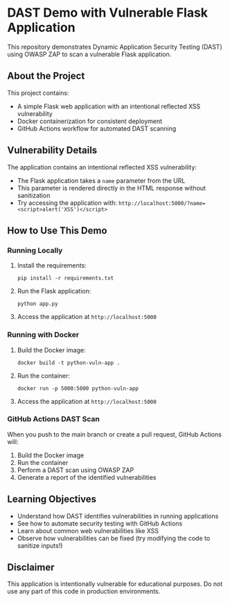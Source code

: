 # DAST Demo with Vulnerable Flask Application

This repository demonstrates Dynamic Application Security Testing (DAST) using OWASP ZAP to scan a vulnerable Flask application.

## About the Project

This project contains:
- A simple Flask web application with an intentional reflected XSS vulnerability
- Docker containerization for consistent deployment
- GitHub Actions workflow for automated DAST scanning

## Vulnerability Details

The application contains an intentional reflected XSS vulnerability:
- The Flask application takes a `name` parameter from the URL
- This parameter is rendered directly in the HTML response without sanitization
- Try accessing the application with: `http://localhost:5000/?name=<script>alert('XSS')</script>`

## How to Use This Demo

### Running Locally

1. Install the requirements:
   ```
   pip install -r requirements.txt
   ```

2. Run the Flask application:
   ```
   python app.py
   ```

3. Access the application at `http://localhost:5000`

### Running with Docker

1. Build the Docker image:
   ```
   docker build -t python-vuln-app .
   ```

2. Run the container:
   ```
   docker run -p 5000:5000 python-vuln-app
   ```

3. Access the application at `http://localhost:5000`

### GitHub Actions DAST Scan

When you push to the main branch or create a pull request, GitHub Actions will:
1. Build the Docker image
2. Run the container
3. Perform a DAST scan using OWASP ZAP
4. Generate a report of the identified vulnerabilities

## Learning Objectives

- Understand how DAST identifies vulnerabilities in running applications
- See how to automate security testing with GitHub Actions
- Learn about common web vulnerabilities like XSS
- Observe how vulnerabilities can be fixed (try modifying the code to sanitize inputs!)

## Disclaimer

This application is intentionally vulnerable for educational purposes. Do not use any part of this code in production environments. 